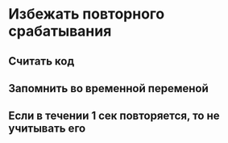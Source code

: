# Избежать повторного срабатывания
## Считать код
## Запомнить во временной переменой
## Если в течении 1 сек повторяется, то не учитывать его

